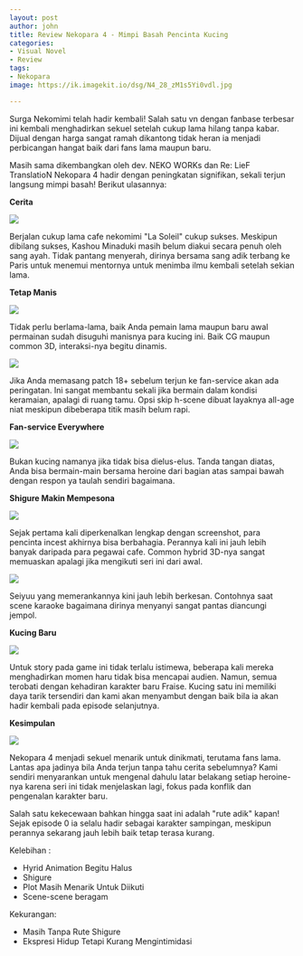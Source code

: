 ```yaml
---
layout: post
author: john
title: Review Nekopara 4 - Mimpi Basah Pencinta Kucing
categories:
- Visual Novel
- Review
tags:
- Nekopara
image: https://ik.imagekit.io/dsg/N4_28_zM1s5Yi0vdl.jpg

---
```

Surga Nekomimi telah hadir kembali! Salah satu vn dengan fanbase terbesar ini kembali menghadirkan sekuel setelah cukup lama hilang tanpa kabar. Dijual dengan harga sangat ramah dikantong tidak heran ia menjadi perbicangan hangat baik dari fans lama maupun baru.

Masih sama dikembangkan oleh dev. NEKO WORKs dan Re: LieF TranslatioN Nekopara 4 hadir dengan peningkatan signifikan, sekali terjun langsung mimpi basah! Berikut ulasannya:

**Cerita**

![](https://ik.imagekit.io/dsg/N4_11_bbSJQbRTtWC.jpg)

Berjalan cukup lama cafe nekomimi "La Soleil" cukup sukses. Meskipun dibilang sukses, Kashou Minaduki masih belum diakui secara penuh oleh sang ayah. Tidak pantang menyerah, dirinya bersama sang adik terbang ke Paris untuk menemui mentornya untuk menimba ilmu kembali setelah sekian lama.

**Tetap Manis**

![](https://ik.imagekit.io/dsg/N4_3_e1i6RTHYYNo.jpg)

Tidak perlu berlama-lama, baik Anda pemain lama maupun baru awal permainan sudah disuguhi manisnya para kucing ini. Baik CG maupun common 3D, interaksi-nya begitu dinamis.

![](https://ik.imagekit.io/dsg/N4_2_qA5-gSrs1CyP.jpg)

Jika Anda memasang patch 18+ sebelum terjun ke fan-service akan ada peringatan. Ini sangat membantu sekali jika bermain dalam kondisi keramaian, apalagi di ruang tamu. Opsi skip h-scene dibuat layaknya all-age niat meskipun dibeberapa titik masih belum rapi.

**Fan-service Everywhere**

![](https://ik.imagekit.io/dsg/N4_7_Nxu9dX9Q9sg.jpg)

Bukan kucing namanya jika tidak bisa dielus-elus. Tanda tangan diatas, Anda bisa bermain-main bersama heroine dari bagian atas sampai bawah dengan respon ya taulah sendiri bagaimana.

**Shigure Makin Mempesona**

![](https://ik.imagekit.io/dsg/N4_16_gujYbOP_NVxZ.jpg)

Sejak pertama kali diperkenalkan lengkap dengan screenshot, para pencinta incest akhirnya bisa berbahagia. Perannya kali ini jauh lebih banyak daripada para pegawai cafe. Common hybrid 3D-nya sangat memuaskan apalagi jika mengikuti seri ini dari awal.

![](https://ik.imagekit.io/dsg/N4_17_IeLFKMvOSHxa.jpg)

Seiyuu yang memerankannya kini jauh lebih berkesan. Contohnya saat scene karaoke bagaimana dirinya menyanyi sangat pantas diancungi jempol.

**Kucing Baru**

![](https://ik.imagekit.io/dsg/N4_30_833wXk-XmzK.jpg)

Untuk story pada game ini tidak terlalu istimewa, beberapa kali mereka menghadirkan momen haru tidak bisa mencapai audien. Namun, semua terobati dengan kehadiran karakter baru Fraise. Kucing satu ini memiliki daya tarik tersendiri dan kami akan menyambut dengan baik bila ia akan hadir kembali pada episode selanjutnya.

**Kesimpulan**

![](https://ik.imagekit.io/dsg/N4_13_xqXgjGsVObNR.jpg)

Nekopara 4 menjadi sekuel menarik untuk dinikmati, terutama fans lama. Lantas apa jadinya bila Anda terjun tanpa tahu cerita sebelumnya? Kami sendiri menyarankan untuk mengenal dahulu latar belakang setiap heroine-nya karena seri ini tidak menjelaskan lagi, fokus pada konflik dan pengenalan karakter baru.

Salah satu kekecewaan bahkan hingga saat ini adalah "rute adik" kapan! Sejak episode 0 ia selalu hadir sebagai karakter sampingan, meskipun perannya sekarang jauh lebih baik tetap terasa kurang.

Kelebihan :

* Hyrid Animation Begitu Halus
* Shigure
* Plot Masih Menarik Untuk Diikuti
* Scene-scene beragam

Kekurangan:

* Masih Tanpa Rute Shigure
* Ekspresi Hidup Tetapi Kurang Mengintimidasi